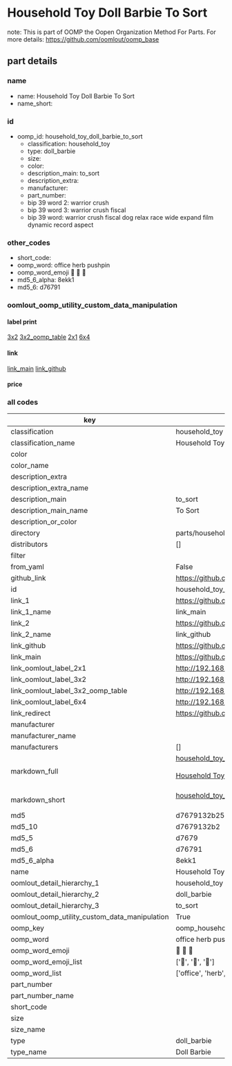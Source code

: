 # Household Toy Doll Barbie To Sort  

note: This is part of OOMP the Oopen Organization Method For Parts. For more details: https://github.com/oomlout/oomp_base

##  part details
  







### name
* name: Household Toy Doll Barbie To Sort
* name_short: 
### id
* oomp_id: household_toy_doll_barbie_to_sort
  * classification: household_toy
  * type: doll_barbie
  * size: 
  * color: 
  * description_main: to_sort
  * description_extra: 
  * manufacturer: 
  * part_number: 
  * bip 39 word 2: warrior crush
  * bip 39 word 3: warrior crush fiscal
  * bip 39 word: warrior crush fiscal dog relax race wide expand film dynamic record aspect

### other_codes
* short_code: 
* oomp_word: office herb pushpin
* oomp_word_emoji :office: :herb: :pushpin:
* md5_6_alpha: 8ekk1
* md5_6: d76791






### oomlout_oomp_utility_custom_data_manipulation
#### label print
[3x2](http://192.168.1.245:1112/?label=oomp%208ekk1)
[3x2_oomp_table](http://192.168.1.108:1112/?label=oomp%208ekk1)
[2x1](http://192.168.1.242:1112/?label=oomp%208ekk1)
[6x4](http://192.168.1.55:1112/?label=oomp%208ekk1)    

#### link

[link_main](https://github.com/oomlout/oomlout_oomp_version_1_messy/tree/main/parts/household_toy_doll_barbie_to_sort) [link_github](https://github.com/oomlout/oomlout_oomp_version_1_messy/tree/main/parts/household_toy_doll_barbie_to_sort)                             

#### price







### all codes 
| key | value |  
| --- | --- |  
| classification | household_toy |  
| classification_name | Household Toy |  
| color |  |  
| color_name |  |  
| description_extra |  |  
| description_extra_name |  |  
| description_main | to_sort |  
| description_main_name | To Sort |  
| description_or_color |   |  
| directory | parts/household_toy_doll_barbie_to_sort |  
| distributors | [] |  
| filter |  |  
| from_yaml | False |  
| github_link | https://github.com/oomlout/oomlout_oomp_part_src/tree/main/parts/household_toy_doll_barbie_to_sort |  
| id | household_toy_doll_barbie_to_sort |  
| link_1 | https://github.com/oomlout/oomlout_oomp_version_1_messy/tree/main/parts/household_toy_doll_barbie_to_sort |  
| link_1_name | link_main |  
| link_2 | https://github.com/oomlout/oomlout_oomp_version_1_messy/tree/main/parts/household_toy_doll_barbie_to_sort |  
| link_2_name | link_github |  
| link_github | https://github.com/oomlout/oomlout_oomp_version_1_messy/tree/main/parts/household_toy_doll_barbie_to_sort |  
| link_main | https://github.com/oomlout/oomlout_oomp_version_1_messy/tree/main/parts/household_toy_doll_barbie_to_sort |  
| link_oomlout_label_2x1 | http://192.168.1.242:1112/?label=oomp%208ekk1 |  
| link_oomlout_label_3x2 | http://192.168.1.245:1112/?label=oomp%208ekk1 |  
| link_oomlout_label_3x2_oomp_table | http://192.168.1.108:1112/?label=oomp%208ekk1 |  
| link_oomlout_label_6x4 | http://192.168.1.55:1112/?label=oomp%208ekk1 |  
| link_redirect | https://github.com/oomlout/oomlout_oomp_version_1_messy/tree/main/parts/household_toy_doll_barbie_to_sort |  
| manufacturer |  |  
| manufacturer_name |  |  
| manufacturers | [] |  
| markdown_full | [household_toy_doll_barbie_to_sort](none)<br>[](none)<br>[Household Toy Doll Barbie To Sort](none)<br><br> |  
| markdown_short | [household_toy_doll_barbie_to_sort](none)<br><br> |  
| md5 | d7679132b2503f56c1da8408af0d47ba |  
| md5_10 | d7679132b2 |  
| md5_5 | d7679 |  
| md5_6 | d76791 |  
| md5_6_alpha | 8ekk1 |  
| name | Household Toy Doll Barbie To Sort |  
| oomlout_detail_hierarchy_1 | household_toy |  
| oomlout_detail_hierarchy_2 | doll_barbie |  
| oomlout_detail_hierarchy_3 | to_sort |  
| oomlout_oomp_utility_custom_data_manipulation | True |  
| oomp_key | oomp_household_toy_doll_barbie_to_sort |  
| oomp_word | office herb pushpin |  
| oomp_word_emoji | :office: :herb: :pushpin: |  
| oomp_word_emoji_list | [':office:', ':herb:', ':pushpin:'] |  
| oomp_word_list | ['office', 'herb', 'pushpin'] |  
| part_number |  |  
| part_number_name |  |  
| short_code |  |  
| size |  |  
| size_name |  |  
| type | doll_barbie |  
| type_name | Doll Barbie |  
